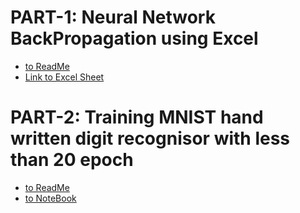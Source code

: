 # PART-1: Neural Network BackPropagation using Excel
  
- [to ReadMe](https://github.com/vivek-a81/EVA6/tree/main/Session%204/Part-1)
- [Link to Excel Sheet](https://github.com/vivek-a81/EVA6/blob/main/Session%204/Part-1/Mathematics%20behind%20Backpropogation.xlsx)

# PART-2: Training MNIST hand written digit recognisor with less than 20 epoch 

- [to ReadMe](https://github.com/vivek-a81/EVA6/tree/main/Session%204/Part-2)
- [to NoteBook ](https://github.com/vivek-a81/EVA6/blob/main/Session%204/Part-2/Session_4_Assignment.ipynb)
